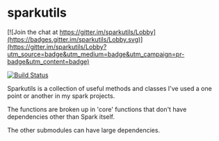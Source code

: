 # sparkutils

[![Join the chat at https://gitter.im/sparkutils/Lobby](https://badges.gitter.im/sparkutils/Lobby.svg)](https://gitter.im/sparkutils/Lobby?utm_source=badge&utm_medium=badge&utm_campaign=pr-badge&utm_content=badge)

[![Build Status](https://travis-ci.org/erwinvaneijk/spark-tsne.svg?branch=master)](https://travis-ci.org/erwinvaneijk/spark-tsne)

Sparkutils is a collection of useful methods and classes I've used a one
point or another in my spark projects.

The functions are broken up in 'core' functions that don't have dependencies other than Spark itself.

The other submodules can have large dependencies.
